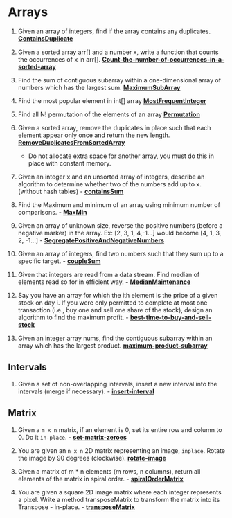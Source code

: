 # Arrays
1. Given an array of integers, find if the array contains any duplicates. **[ContainsDuplicate](ContainsDuplicate)**

2. Given a sorted array arr[] and a number x, write a function that counts the occurrences of x in arr[]. **[Count-the-number-of-occurrences-in-a-sorted-array](Count-the-number-of-occurrences-in-a-sorted-array)**

3. Find the sum of contiguous subarray within a one-dimensional array of numbers which has the largest sum. **[MaximumSubArray](MaximumSubArray)**

4. Find the most popular element in int[] array **[MostFrequentInteger](MostFrequentInteger)**

5. Find all N! permutation of the elements of an array **[Permutation](Permutation)**

6. Given a sorted array, remove the duplicates in place such that each element appear only once and return the new length. **[RemoveDuplicatesFromSortedArray](RemoveDuplicatesFromSortedArray)**
   * Do not allocate extra space for another array, you must do this in place with constant memory.

7. Given an integer x and an unsorted array of integers, describe an algorithm to determine whether two of the numbers add up to x. (without hash tables) - **[containsSum](containsSum)**

8. Find the Maximum and minimum of an array using minimum number of comparisons. - **[MaxMin](MaxMin)**

9. Given an array of unknown size, reverse the positive numbers (before a negative marker) in the array. Ex: [2, 3, 1, 4,-1...] would become [4, 1, 3, 2, -1...]   - **[SegregatePositiveAndNegativeNumbers](SegregatePositiveAndNegativeNumbers)**

10. Given an array of integers, find two numbers such that they sum up to a specific target. - **[coupleSum](coupleSum)**

11. Given that integers are read from a data stream. Find median of elements read so for in efficient way. - **[MedianMaintenance](MedianMaintenance/src)**

12. Say you have an array for which the ith element is the price of a given stock on day i. If you were only permitted to complete at most one transaction (i.e., buy one and sell one share of the stock), design an algorithm to find the maximum profit. - **[best-time-to-buy-and-sell-stock](best-time-to-buy-and-sell-stock)**

13. Given an integer array nums, find the contiguous subarray within an array which has the largest product. **[maximum-product-subarray](maximum-product-subarray)**

## Intervals

1. Given a set of non-overlapping intervals, insert a new interval into the intervals (merge if necessary). - **[insert-interval](insert-interval)**

## Matrix

1. Given a `m x n` matrix, if an element is 0, set its entire row and column to 0. Do it `in-place`. - **[set-matrix-zeroes](set-matrix-zeroes)**

2. You are given an `n x n` 2D matrix representing an image, `inplace`. Rotate the image by 90 degrees (clockwise). **[rotate-image](rotate-image)**

3. Given a matrix of m * n elements (m rows, n columns), return all elements of the matrix in spiral order. - **[spiralOrderMatrix](spiralOrderMatrix)**

4. You are given a square 2D image matrix where each integer represents a pixel. Write a method transposeMatrix to transform the matrix into its Transpose - in-place. - **[transposeMatrix](transposeMatrix)**


